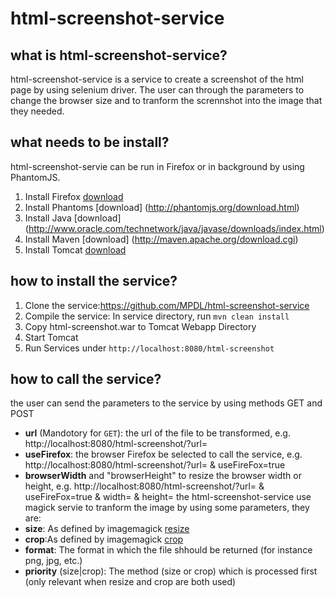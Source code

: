 html-screenshot-service
=======================

what is html-screenshot-service?
--------------------------------
html-screenshot-service is a service to create a screenshot of the html page by using selenium driver.
The user can through the parameters to change the browser size and to tranform the scrennshot into the
image that they needed.

what needs to be install?
----------------------
html-screenshot-servie can be run in Firefox or in background by using PhantomJS.<br />
1. Install Firefox [download](https://www.mozilla.org/)
2. Install Phantoms [download] (http://phantomjs.org/download.html) 
3. Install Java [download] (http://www.oracle.com/technetwork/java/javase/downloads/index.html) 
4. Install Maven [download] (http://maven.apache.org/download.cgi) 
5. Install Tomcat [download](http://maven.apache.org/download.cgi)

how to install the service?
--------------------------
1. Clone the service:https://github.com/MPDL/html-screenshot-service
2. Compile the service: In service directory, run `mvn clean install`
3. Copy html-screenshot.war to Tomcat Webapp Directory
4. Start Tomcat
5. Run Services under `http://localhost:8080/html-screenshot`

how to call the service?
-----------------------
the user can send the parameters to the service by using methods GET and POST <br />
- **url** (Mandotory for `GET`): the url of the file to be transformed, e.g. http://localhost:8080/html-screenshot/?url=
- **useFirefox**: the browser Firefox be selected to call the service, e.g. http://localhost:8080/html-screenshot/?url= & useFireFox=true
- **browserWidth** and "browserHeight" to resize the browser width or height, e.g. http://localhost:8080/html-screenshot/?url= & useFireFox=true & width= & height=
the html-screenshot-service use magick servie to tranform the image by using some parameters, they are:
- **size**: As defined by imagemagick [resize](http://www.imagemagick.org/script/command-line-options.php#resize)
- **crop**:As defined by imagemagick [crop](http://www.imagemagick.org/script/command-line-options.php#crop)
- **format**: The format in which the file shhould be returned (for instance png, jpg, etc.)
- **priority** (size|crop): The method (size or crop) which is processed first (only relevant when resize and crop are both used)




